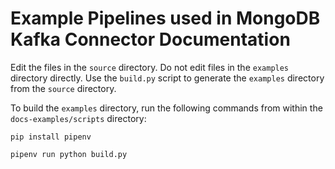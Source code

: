 # Example Pipelines used in MongoDB Kafka Connector Documentation

Edit the files in the `source` directory. Do not edit files in the `examples` directory directly. Use the `build.py` script to generate the `examples` directory
from the `source` directory.

To build the `examples` directory, run the following commands from within the
`docs-examples/scripts` directory:

    pip install pipenv

    pipenv run python build.py
